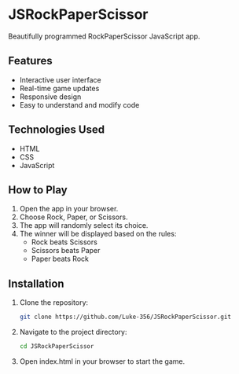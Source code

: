 # JSRockPaperScissor

Beautifully programmed RockPaperScissor JavaScript app.

## Features
- Interactive user interface
- Real-time game updates
- Responsive design
- Easy to understand and modify code

## Technologies Used
- HTML
- CSS
- JavaScript

## How to Play
1. Open the app in your browser.
2. Choose Rock, Paper, or Scissors.
3. The app will randomly select its choice.
4. The winner will be displayed based on the rules:
   - Rock beats Scissors
   - Scissors beats Paper
   - Paper beats Rock

## Installation
1. Clone the repository:
   ```bash
   git clone https://github.com/Luke-356/JSRockPaperScissor.git

2. Navigate to the project directory:
   ```bash
   cd JSRockPaperScissor

3. Open index.html in your browser to start the game.
